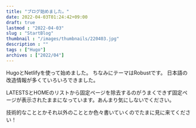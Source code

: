 ```yaml
---
title: "ブログ始めました。"
date: 2022-04-03T01:24:42+09:00
draft: true
lastmod : "2022-04-03"
slug : "StartBlog"
thumbnail : "/images/thumbnails/220403.jpg"
description : ""
tags : ["Hugo"]
archives : ["2022/04"]
---
```


HugoとNetlifyを使って始めました。
ちなみにテーマはRobustです。
日本語の改造情報が多くていろいろできました。

LATESTSとHOMEのリストから固定ページを除去するのがうまくできず固定ページが表示されたままになっています。あんまり気にしないでください。

技術的なこととかそれ以外のこととか色々書いていくのでたまに見に来てください！


